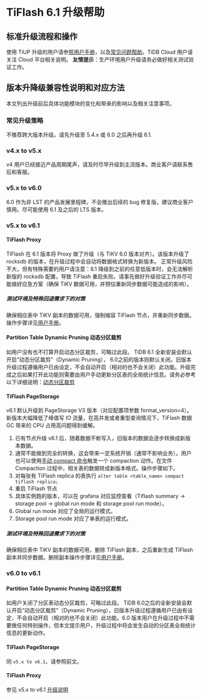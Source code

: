 # TiFlash 6.1 升级帮助

## 标准升级流程和操作
使用 TiUP 升级的用户请参[照用户手册](https://docs.pingcap.com/tidb/v6.0/upgrade-tidb-using-tiup)，以及[常见问题帮助](https://docs.pingcap.com/tidb/v6.0/upgrade-faq#upgrade-and-after-upgrade-faqs)。TiDB Cloud 用户请关注 Cloud 平台相关说明。
**友情提示**：生产环境用户升级请务必做好相关测试验证工作。

## 版本升降级兼容性说明和对应方法
本文列出升级前后具体功能模块的变化和带来的影响以及相关注意事项。

### 常见升级策略
不推荐跨大版本升级。请先升级至 5.4.x 或 6.0 之后再升级 6.1. 

### v4.x to v5.x 
v4 用户已经接近产品周期尾声，请及时尽早升级到主流版本。商业客户请联系售后和客服。

### v5.x to v6.0
6.0 作为非 LST 的产品发展里程碑，不会推出后续的 bug 修复版，建议商业客户慎用。尽可能使用 6.1 及之后的 LTS 版本。

### v5.x to v6.1

#### <a name="proxy"></a>TiFlash Proxy
TiFlash 在 6.1 版本将 Proxy 做了升级（与 TiKV 6.0 版本对齐）。该版本升级了 rocksdb 的版本，在升级过程中会自动将数据格式转换为新版本。
正常升级风险不大，但有特殊需要的用户请注意：6.1 降级到之前的任意低版本时，会无法解析新版的 rocksdb 配置，导致 TiFlash 重启失败。请事先做好升级验证工作并尽可能做好应急方案（确保 TiKV 数据可用，并预估重新同步数据可能造成的影响）。

##### 测试环境及特殊回退需求下的对策
确保相应表中 TiKV 副本的数据可用，强制缩容 TiFlash 节点，并重新同步数据。操作步骤详见[用户手册](https://docs.pingcap.com/tidb/stable/scale-tidb-using-tiup#scale-in-a-tiflash-cluster)。

#### Partition Table Dynamic Pruning 动态分区裁剪
如用户没有也不打算开启动态分区裁剪，可略过此段。
TiDB 6.1 全新安装会默认开启“动态分区裁剪”（Dynamic Pruning）， 6.0之前的版本则默认关闭。旧版本升级过程遵循用户已由设定，不会自动开启（相对的也不会关闭）此功能。升级完成之后如果打开此功能则需要由用户手动更新分区表的全局统计信息。请务必参考以下详细说明：[动态分区裁剪](https://github.com/pingcap/docs-cn/blob/3a24eb9e532b7281cbf16386ef4dccd0b4c95eaa/statistics.md#%E5%8A%A8%E6%80%81%E8%A3%81%E5%89%AA%E6%A8%A1%E5%BC%8F%E4%B8%8B%E7%9A%84%E5%88%86%E5%8C%BA%E8%A1%A8%E7%BB%9F%E8%AE%A1%E4%BF%A1%E6%81%AF)

#### TiFlash PageStorage
v6.1 默认升级到 PageStorage V3 版本（对应配置项参数 format_version=4）。新版本大幅降低了峰值写 IO 流量，在高并发或者重型查询情况下，TiFlash 数据 GC 带来的 CPU 占用高问题得到缓解。

1. 已有节点升级 v6.1 后，随着数据不断写入，旧版本的数据会逐步转换成新版本数据。
2. 通常不能做到完全的转换，这会带来一定系统开销（通常不影响业务）。用户也可以使用[手动 compact 命令](/sql-statements/sql-statement-alter-table-compact.md)触发一个 compaction 动作。在文件 Compaction 过程中，相关表的数据转成新版本格式。操作步骤如下。
  1. 对每张有 TiFlash replica 的表执行 
     ```alter table <table_name> compact tiflash replica;```
  2. 重启 TiFlash 节点
3. 具体实例跑的版本，可以在 grafana 对应监控查看（Tiflash summary → storage pool → global run mode 和 storage pool run mode）。
  1. Global run mode 对应了全局的运行模式。
  2. Storage pool run mode 对应了单表的运行模式。

##### 测试环境及特殊回退需求下的对策
确保相应表中 TiKV 副本的数据可用，删除 TiFlash 副本，之后重新生成 TiFlash 副本并同步数据。删除副本操作步骤详见[用户手册](https://docs.pingcap.com/zh/tidb/stable/use-tiflash)。

### v6.0 to v6.1

#### Partition Table Dynamic Pruning 动态分区裁剪

如用户关闭了分区表动态分区裁剪，可略过此段。
TiDB 6.0之后的全新安装会默认开启“动态分区裁剪”（Dynamic Pruning），旧版本升级过程遵循用户已由有设定，不会自动开启（相对的也不会关闭）此功能。6.0 版本用户在升级过程中不需要做任何特别操作，但本文提示用户，升级过程中将会发生自动的分区表全局统计信息的更新动作。

#### TiFlash PageStorage
同 `v5.x to v6.1`，请参照前文。

#### TiFlash Proxy
参见 v5.x to v6.1 [升级说明](#proxy)

